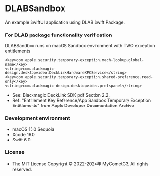 # DLABSandbox

An example SwiftUI application using DLAB Swift Package.

### For DLAB package functionality verification

DLABSandbox runs on macOS Sandbox environment with TWO exception entitlements

    <key>com.apple.security.temporary-exception.mach-lookup.global-name</key>
    <string>com.blackmagic-design.desktopvideo.DeckLinkHardwareXPCService</string>
    <key>com.apple.security.temporary-exception.shared-preference.read-only</key>
    <string>com.blackmagic-design.desktopvideo.prefspanel</string>

- See: Blackmagic DeckLink SDK pdf Section 2.2.
- Ref: "Entitlement Key Reference/App Sandbox Temporary Exception Entitlements" from Apple Developer Documentation Archive

### Development environment

- macOS 15.0 Sequoia
- Xcode 16.0
- Swift 6.0

### License

- The MIT License
Copyright © 2022-2024年 MyCometG3. All rights reserved.
